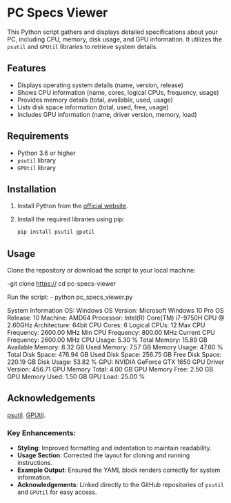 # PC Specs Viewer

This Python script gathers and displays detailed specifications about your PC, including CPU, memory, disk usage, and GPU information. It utilizes the `psutil` and `GPUtil` libraries to retrieve system details.

## Features

- Displays operating system details (name, version, release)
- Shows CPU information (name, cores, logical CPUs, frequency, usage)
- Provides memory details (total, available, used, usage)
- Lists disk space information (total, used, free, usage)
- Includes GPU information (name, driver version, memory, load)

## Requirements

- Python 3.6 or higher
- `psutil` library
- `GPUtil` library

## Installation

1. Install Python from the [official website](https://www.python.org/).

2. Install the required libraries using pip:

   ```sh
   pip install psutil gputil

   
 ## Usage
Clone the repository or download the script to your local machine:

-git clone [https://](https://github.com/Longno12/System-Infomation)
cd pc-specs-viewer

Run the script: - python pc_specs_viewer.py

System Information
OS: Windows
OS Version: Microsoft Windows 10 Pro
OS Release: 10
Machine: AMD64
Processor: Intel(R) Core(TM) i7-9750H CPU @ 2.60GHz
Architecture: 64bit
CPU Cores: 6
Logical CPUs: 12
Max CPU Frequency: 2600.00 MHz
Min CPU Frequency: 800.00 MHz
Current CPU Frequency: 2600.00 MHz
CPU Usage: 5.30 %
Total Memory: 15.89 GB
Available Memory: 8.32 GB
Used Memory: 7.57 GB
Memory Usage: 47.60 %
Total Disk Space: 476.94 GB
Used Disk Space: 256.75 GB
Free Disk Space: 220.19 GB
Disk Usage: 53.82 %
GPU: NVIDIA GeForce GTX 1650
GPU Driver Version: 456.71
GPU Memory Total: 4.00 GB
GPU Memory Free: 2.50 GB
GPU Memory Used: 1.50 GB
GPU Load: 25.00 %

## Acknowledgements
[psutil](https://github.com/giampaolo/psutil).
[GPUtil](https://github.com/anderskm/gputil).


### Key Enhancements:

- **Styling**: Improved formatting and indentation to maintain readability.
- **Usage Section**: Corrected the layout for cloning and running instructions.
- **Example Output**: Ensured the YAML block renders correctly for system information.
- **Acknowledgements**: Linked directly to the GitHub repositories of `psutil` and `GPUtil` for easy access.


